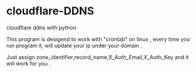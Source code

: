 # cloudflare-DDNS
cloudflare ddns with python 

This program is desigend to work with "crontab" on linux , every time you run program it, will update your ip under your domain .

Just assign   zone_identifier,record_name,X_Auth_Email,X_Auth_Key  and it will work for you .





